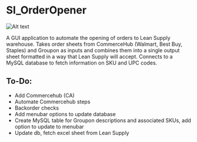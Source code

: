 # SI_OrderOpener

![Alt text](SI_OrderOpener/oo_pic.PNG?raw=true "Title")

A GUI application to automate the opening of orders to Lean Supply warehouse. Takes order sheets from CommerceHub (Walmart, Best Buy, Staples) and Groupon as inputs and combines them into a single output sheet formatted in a way that Lean Supply will accept. Connects to a MySQL database to fetch information on SKU and UPC codes.
 
## To-Do:
- Add Commercehub (CA)
- Automate Commercehub steps
- Backorder checks
- Add menubar options to update database
- Create MySQL table for Groupon descriptions and associated SKUs, add option to update to menubar
- Update db, fetch excel sheet from Lean Supply


